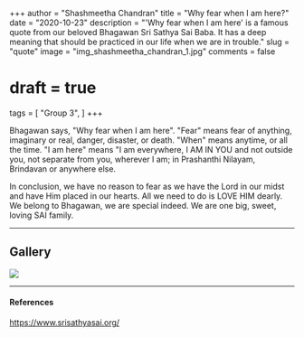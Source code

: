 +++
author = "Shashmeetha Chandran"
title = "Why fear when I am here?"
date = "2020-10-23"
description = "'Why fear when I am here' is a famous quote from our beloved Bhagawan Sri Sathya Sai Baba. It has a deep meaning that should be practiced in our life when we are in trouble."
slug = "quote"
image = "img_shashmeetha_chandran_1.jpg"
comments = false
# draft = true
tags = [
    "Group 3",
]
+++

Bhagawan says, "Why fear when I am here". "Fear" means fear of anything, imaginary or real, danger, disaster, or death. "When" means anytime, or all the time. "I am here" means "I am everywhere, I AM IN YOU and not outside you, not separate from you, wherever I am;  in Prashanthi Nilayam, Brindavan or anywhere else. 

In conclusion, we have no reason to fear as we have the Lord in our midst and have Him placed in our hearts. All we need to do is LOVE HIM dearly. We belong to Bhagawan, we are special indeed. We are one big, sweet, loving SAI family.

---

## Gallery

![](img_shashmeetha_chandran_1.jpg)

---

#### References

https://www.srisathyasai.org/
